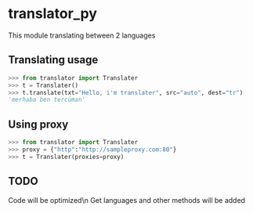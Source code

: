 # translator_py
This module translating between 2 languages

## Translating usage
```python
>>> from translator import Translater
>>> t = Translater()
>>> t.translate(txt="Hello, i'm translater", src="auto", dest="tr") 
'merhaba ben tercüman'
```

## Using proxy
```python
>>> from translator import Translater
>>> proxy = {"http":"http://sampleproxy.com:80"}
>>> t = Translater(proxies=proxy)
```

## TODO
Code will be optimized\n
Get languages and other methods will be added

